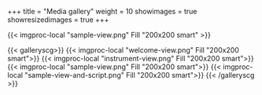 +++
title = "Media gallery"
weight = 10
showimages = true
showresizedimages = true
+++


{{< imgproc-local "sample-view.png" Fill "200x200 smart" >}}

{{< galleryscg>}}
{{< imgproc-local "welcome-view.png" Fill "200x200 smart">}}
{{< imgproc-local "instrument-view.png" Fill "200x200 smart">}}
{{< imgproc-local "sample-view.png" Fill "200x200 smart">}}
{{< imgproc-local "sample-view-and-script.png" Fill "200x200 smart">}}
{{< /galleryscg >}}

